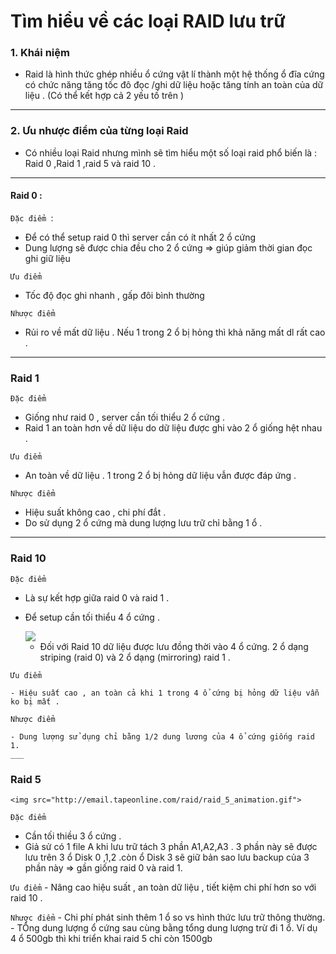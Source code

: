 # Tìm hiểu về các loại RAID lưu trữ

### 1. Khái niệm
 - Raid là hình thức ghép nhiều ổ cứng vật lí thành một hệ thống ổ  đĩa cứng có chức năng tăng tốc đô đọc /ghi dữ liệu hoặc tăng tính an toàn của dữ liệu . (Có thể kết hợp cả 2 yếu tố trên )
___

### 2. Ưu nhược điểm của từng loại Raid
 - Có nhiều loại Raid nhưng mình sẽ tìm hiểu một số loại raid phổ biến là : Raid 0 ,Raid 1 ,raid 5 và raid 10 .
 ___

 #### Raid 0 :

`Đặc điểm `:
   * Để  có thể setup raid 0 thì server cần có ít nhất 2 ổ cứng
   *  Dung lượng sẽ được chia đều cho 2 ổ cứng => giúp giảm thời gian đọc ghi giữ liệu

`Ưu điểm `
   - Tốc độ đọc ghi nhanh , gấp đôi bình thường

`Nhược điểm`
   - Rủi ro về mất dữ liệu . Nếu 1 trong 2 ổ bị hỏng thì khả năng mất dl rất cao .
___

 ### Raid 1

`Đặc điểm `
   - Giống như raid 0 , server cần tối thiểu 2 ổ cứng .
   - Raid 1 an toàn hơn về dữ liệu do dữ liệu được ghi vào 2 ổ giống hệt nhau .

`Ưu điểm`
   - An toàn về dữ liệu . 1 trong 2 ổ bị hỏng dữ liệu vẫn được đáp ứng .

`Nhược điểm`
   - Hiệu suất không cao , chi phí đắt .
   - Do sử dụng 2 ổ cứng mà dung lượng lưu trữ chỉ bằng 1 ổ .
___

 ### Raid 10

 `Đặc điểm `
  - Là sự kết hợp giữa raid 0 và raid 1 .
  - Để setup cần tối thiểu 4 ổ cứng .

    <img src="http://www.athlsolutions.com/web/Portals/0/news/KN_Raid_11.jpg" >

    - Đối với Raid 10 dữ liệu được lưu đồng thời vào 4 ổ cứng. 2 ổ dạng striping (raid 0) và 2 ổ dạng (mirroring) raid 1 .

  `Ưu điểm`

    - Hiệu suất cao , an toàn cả khi 1 trong 4 ổ cứng bị hỏng dữ liệu vẫn ko bị mất .

  `Nhược điểm `

    - Dung lượng sử dụng chỉ bằng 1/2 dung lương của 4 ổ cứng giống raid 1.
    ___

 ### Raid 5

    <img src="http://email.tapeonline.com/raid/raid_5_animation.gif">

  `Đặc điểm `
   - Cần tối thiều 3 ổ cứng .
   - Giả sử có 1 file A khi lưu trữ tách 3 phần A1,A2,A3 . 3 phần này sẽ được lưu trên 3 ổ Disk 0 ,1,2 .còn ổ Disk 3 sẽ giữ bản sao lưu backup của 3 phần này => gần giống raid 0 và raid 1.

  `Ưu điểm`
    - Nâng cao hiệu suất , an toàn dữ liệu , tiết kiệm chi phí hơn so với raid 10 .

  `Nhược điểm`
    - Chi phí phát sinh thêm 1 ổ so vs hình thức lưu trữ thông thường.
    - TỔng dung lượng ổ cứng sau cùng bằng tổng dung lượng trừ đi 1 ổ. Ví dụ 4 ổ 500gb thì khi triển khai raid 5 chỉ còn 1500gb

